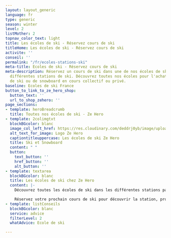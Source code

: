 ```yaml
---
layout: layout_generic
language: fr
type: generic
season: winter
level: 2
listMother: 2
topnav_color_text: light
title: Les écoles de ski - Réservez cours de ski
titleHome: Les écoles de ski - Réservez cours de ski
activite: ''
conseil: ''
permalink: "/fr/ecoles-stations-ski"
meta-title: Ecoles de ski - Réservez cours de ski
meta-description: Réservez un cours de ski dans une de nos écoles de ski dans les
  différentes stations de ski. Découvrez toutes nos écoles pour l'achat d'un cours
  de ski ou de snowboard en cours collectif ou privé.
baseline: Ecoles de ski France
button_to_link_to_ze_hero_shop:
  button_text: ''
  url_to_shop_zehero: ''
page_sections:
- template: heroBreadcrumb
  title: Toutes nos écoles de ski - Ze Hero
- template: 2colimgtxt
  blockBGcolor: blanc
  image_col_left_href: https://res.cloudinary.com/deddrj0yb/image/upload/v1640094644/website/logo/Sur%20fond%20clair/logo-ze-hero-horizontal_4_a3dhvk.png
  alt_text_for_image: Logo Ze Hero
  captiontitleuppercase: Les écoles de ski Ze Hero
  title: Ski et Snowboard
  content: " "
  button:
    text_button: ''
    href_button: ''
    alt_button: ''
- template: textarea
  blockBGcolor: blanc
  title: Les écoles de ski chez Ze Hero
  content: |-
    Découvrez toutes les écoles de ski dans les différentes stations partenaires de Ze Hero. Cet hiver, partez dans une de nos stations, découvrez les différentes offres d'activité outdoor et réservez un cours de ski ou de snowboard. Que ce soit pour des cours collectifs ou des cours privés. Chacune des différentes écoles de ski propose des cours pour tous les niveaux ainsi que tous les âges. Vous trouverez différentes activités tel que le ski de piste, le ski freeride, le ski de randonnée, le snowboard et des activités pour les enfants.

    Réservez votre prochain cours de ski pour découvrir la station, progresser, partager des journées formidables avec vos enfants sur les pistes de ski. Vous pourrez retrouver nos cours de ski dans les stations de Méribel, Val Thorens, Val d'Isère, Les Menuires, l'Alpe d'Huez, Tignes, et Courchevel.
- template: listConseils
  blockBGcolor: blanc
  service: advice
  filterLevel: 2
  whatAdvice: Ecole de ski

---
```

